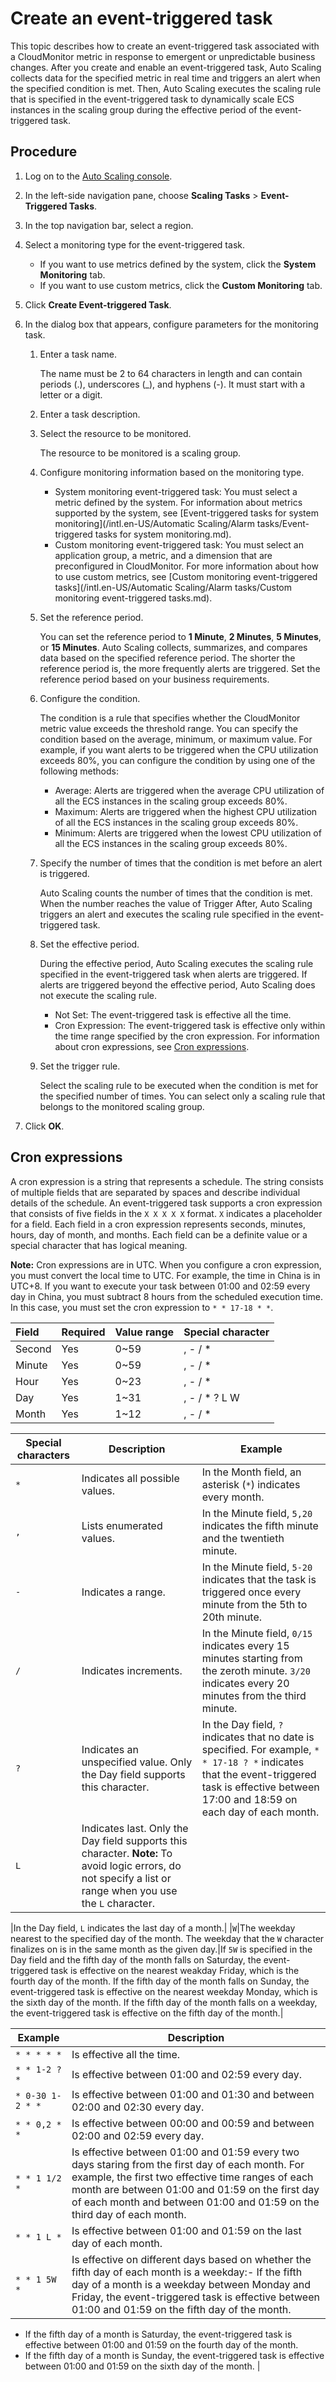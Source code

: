 # Create an event-triggered task

This topic describes how to create an event-triggered task associated with a CloudMonitor metric in response to emergent or unpredictable business changes. After you create and enable an event-triggered task, Auto Scaling collects data for the specified metric in real time and triggers an alert when the specified condition is met. Then, Auto Scaling executes the scaling rule that is specified in the event-triggered task to dynamically scale ECS instances in the scaling group during the effective period of the event-triggered task.

## Procedure

1.  Log on to the [Auto Scaling console](https://essnew.console.aliyun.com/).

2.  In the left-side navigation pane, choose **Scaling Tasks** \> **Event-Triggered Tasks**.

3.  In the top navigation bar, select a region.

4.  Select a monitoring type for the event-triggered task.

    -   If you want to use metrics defined by the system, click the **System Monitoring** tab.
    -   If you want to use custom metrics, click the **Custom Monitoring** tab.
5.  Click **Create Event-triggered Task**.

6.  In the dialog box that appears, configure parameters for the monitoring task.

    1.  Enter a task name.

        The name must be 2 to 64 characters in length and can contain periods \(.\), underscores \(\_\), and hyphens \(-\). It must start with a letter or a digit.

    2.  Enter a task description.

    3.  Select the resource to be monitored.

        The resource to be monitored is a scaling group.

    4.  Configure monitoring information based on the monitoring type.

        -   System monitoring event-triggered task: You must select a metric defined by the system. For information about metrics supported by the system, see [Event-triggered tasks for system monitoring](/intl.en-US/Automatic Scaling/Alarm tasks/Event-triggered tasks for system monitoring.md).
        -   Custom monitoring event-triggered task: You must select an application group, a metric, and a dimension that are preconfigured in CloudMonitor. For more information about how to use custom metrics, see [Custom monitoring event-triggered tasks](/intl.en-US/Automatic Scaling/Alarm tasks/Custom monitoring event-triggered tasks.md).
    5.  Set the reference period.

        You can set the reference period to **1 Minute**, **2 Minutes**, **5 Minutes**, or **15 Minutes**. Auto Scaling collects, summarizes, and compares data based on the specified reference period. The shorter the reference period is, the more frequently alerts are triggered. Set the reference period based on your business requirements.

    6.  Configure the condition.

        The condition is a rule that specifies whether the CloudMonitor metric value exceeds the threshold range. You can specify the condition based on the average, minimum, or maximum value. For example, if you want alerts to be triggered when the CPU utilization exceeds 80%, you can configure the condition by using one of the following methods:

        -   Average: Alerts are triggered when the average CPU utilization of all the ECS instances in the scaling group exceeds 80%.
        -   Maximum: Alerts are triggered when the highest CPU utilization of all the ECS instances in the scaling group exceeds 80%.
        -   Minimum: Alerts are triggered when the lowest CPU utilization of all the ECS instances in the scaling group exceeds 80%.
    7.  Specify the number of times that the condition is met before an alert is triggered.

        Auto Scaling counts the number of times that the condition is met. When the number reaches the value of Trigger After, Auto Scaling triggers an alert and executes the scaling rule specified in the event-triggered task.

    8.  Set the effective period.

        During the effective period, Auto Scaling executes the scaling rule specified in the event-triggered task when alerts are triggered. If alerts are triggered beyond the effective period, Auto Scaling does not execute the scaling rule.

        -   Not Set: The event-triggered task is effective all the time.
        -   Cron Expression: The event-triggered task is effective only within the time range specified by the cron expression. For information about cron expressions, see [Cron expressions](#section_0rg_6a5_cw7).
    9.  Set the trigger rule.

        Select the scaling rule to be executed when the condition is met for the specified number of times. You can select only a scaling rule that belongs to the monitored scaling group.

7.  Click **OK**.


## Cron expressions

A cron expression is a string that represents a schedule. The string consists of multiple fields that are separated by spaces and describe individual details of the schedule. An event-triggered task supports a cron expression that consists of five fields in the `X X X X X` format. `X` indicates a placeholder for a field. Each field in a cron expression represents seconds, minutes, hours, day of month, and months. Each field can be a definite value or a special character that has logical meaning.

**Note:** Cron expressions are in UTC. When you configure a cron expression, you must convert the local time to UTC. For example, the time in China is in UTC+8. If you want to execute your task between 01:00 and 02:59 every day in China, you must subtract 8 hours from the scheduled execution time. In this case, you must set the cron expression to `* * 17-18 * *`.

|Field|Required|Value range|Special character|
|:----|:-------|:----------|-----------------|
|Second|Yes|0~59|, - / \*|
|Minute|Yes|0~59|, - / \*|
|Hour|Yes|0~23|, - / \*|
|Day|Yes|1~31|, - / \* ? L W|
|Month|Yes|1~12|, - / \*|

|Special characters|Description|Example|
|------------------|-----------|-------|
|`*`|Indicates all possible values.|In the Month field, an asterisk \(`*`\) indicates every month.|
|`,`|Lists enumerated values.|In the Minute field, `5,20` indicates the fifth minute and the twentieth minute.|
|`-`|Indicates a range.|In the Minute field, `5-20` indicates that the task is triggered once every minute from the 5th to 20th minute.|
|`/`|Indicates increments.|In the Minute field, `0/15` indicates every 15 minutes starting from the zeroth minute. `3/20` indicates every 20 minutes from the third minute.|
|`?`|Indicates an unspecified value. Only the Day field supports this character.|In the Day field, `?` indicates that no date is specified. For example, `* * 17-18 ? *` indicates that the event-triggered task is effective between 17:00 and 18:59 on each day of each month.|
|`L`|Indicates last. Only the Day field supports this character. **Note:** To avoid logic errors, do not specify a list or range when you use the `L` character.

|In the Day field, `L` indicates the last day of a month.|
|`W`|The weekday nearest to the specified day of the month. The weekday that the `W` character finalizes on is in the same month as the given day.|If `5W` is specified in the Day field and the fifth day of the month falls on Saturday, the event-triggered task is effective on the nearest weakday Friday, which is the fourth day of the month. If the fifth day of the month falls on Sunday, the event-triggered task is effective on the nearest weekday Monday, which is the sixth day of the month. If the fifth day of the month falls on a weekday, the event-triggered task is effective on the fifth day of the month.|

|Example|Description|
|-------|-----------|
|`* * * * *`|Is effective all the time.|
|`* * 1-2 ? *`|Is effective between 01:00 and 02:59 every day.|
|`* 0-30 1-2 * *`|Is effective between 01:00 and 01:30 and between 02:00 and 02:30 every day.|
|`* * 0,2 * *`|Is effective between 00:00 and 00:59 and between 02:00 and 02:59 every day.|
|`* * 1 1/2 *`|Is effective between 01:00 and 01:59 every two days staring from the first day of each month. For example, the first two effective time ranges of each month are between 01:00 and 01:59 on the first day of each month and between 01:00 and 01:59 on the third day of each month.|
|`* * 1 L *`|Is effective between 01:00 and 01:59 on the last day of each month.|
|`* * 1 5W *`|Is effective on different days based on whether the fifth day of each month is a weekday:-   If the fifth day of a month is a weekday between Monday and Friday, the event-triggered task is effective between 01:00 and 01:59 on the fifth day of the month.
-   If the fifth day of a month is Saturday, the event-triggered task is effective between 01:00 and 01:59 on the fourth day of the month.
-   If the fifth day of a month is Sunday, the event-triggered task is effective between 01:00 and 01:59 on the sixth day of the month. |

